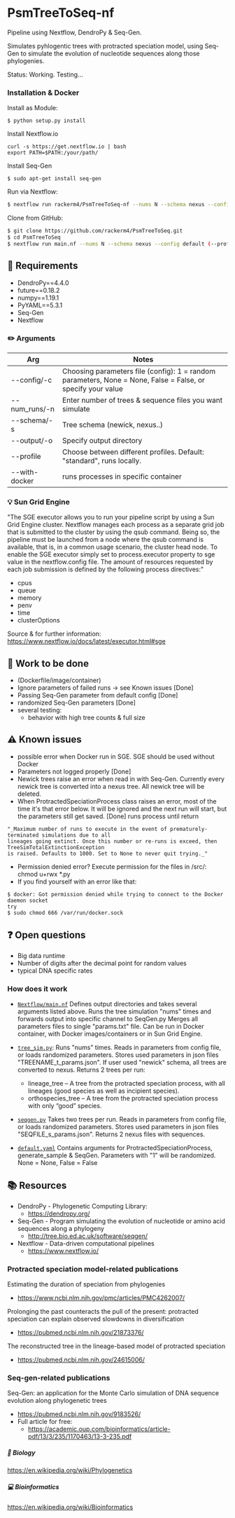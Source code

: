 # PsmTreeToSeq-nf

Pipeline using Nextflow, DendroPy & Seq-Gen.

Simulates pyhlogentic trees with protracted speciation model, using Seq-Gen to simulate the evolution of nucleotide sequences along those phylogenies.

Status: Working. Testing...


### Installation & Docker
Install as Module:
```
$ python setup.py install
```
Install Nextflow.io
```
curl -s https://get.nextflow.io | bash
export PATH=$PATH:/your/path/
```
Install Seq-Gen
```
$ sudo apt-get install seq-gen
```

Run via Nextflow:
```sh
$ nextflow run rackerm4/PsmTreeToSeq-nf --nums N --schema nexus --config default (--profile standard (default)/cluster_sge/docker) (-with-docker docker)
```

Clone from GitHub:
```sh
$ git clone https://github.com/rackerm4/PsmTreeToSeq.git
$ cd PsmTreeToSeq
$ nextflow run main.nf --nums N --schema nexus --config default (--profile standard/cluster_sge/docker) (-with-docker docker)
```
## :wrench: Requirements

* DendroPy==4.4.0
* future==0.18.2
* numpy==1.19.1
* PyYAML==5.3.1
* Seq-Gen
* Nextflow

### :pencil2: Arguments

Arg | Notes
------- | --------
--config/-c | Choosing parameters file (config): 1 = random parameters, None = None, False = False, or specify your value
--num_runs/-n   | Enter number of trees & sequence files you want simulate
--schema/-s | Tree schema (newick, nexus..)
--output/-o | Specify output directory
--profile | Choose between different profiles. Default: "standard", runs locally. 
--with-docker | runs processes in specific container

### :bulb: Sun Grid Engine

"The SGE executor allows you to run your pipeline script by using a Sun Grid Engine cluster.
Nextflow manages each process as a separate grid job that is submitted to the cluster by using the qsub command.
Being so, the pipeline must be launched from a node where the qsub command is available, that is, in a common usage scenario, the cluster head node.
To enable the SGE executor simply set to process.executor property to sge value in the nextflow.config file.
The amount of resources requested by each job submission is defined by the following process directives:"
- cpus
- queue
- memory
- penv
- time
- clusterOptions

Source & for further information: https://www.nextflow.io/docs/latest/executor.html#sge


## :construction: Work to be done
- (Dockerfile/image/container)
- Ignore parameters of failed runs -> see Known issues [Done]
- Passing Seq-Gen parameter from default config [Done]
- randomized Seq-Gen parameters [Done]
- several testing:
    - behavior with high tree counts & full size
    
## :warning: Known issues
- possible error when Docker run in SGE. SGE should be used without Docker
- Parameters not logged properly [Done]
- Newick trees raise an error when read in with Seq-Gen. Currently every newick tree is converted into a nexus tree. All newick tree will be deleted.
- When ProtractedSpeciationProcess class raises an error, most of the time it's that error below. 
It will be ignored and the next run will start, but the parameters still get saved. [Done] runs process until return
```
"_Maximum number of runs to execute in the event of prematurely-terminated simulations due to all 
lineages going extinct. Once this number or re-runs is exceed, then TreeSimTotalExtinctionException 
is raised. Defaults to 1000. Set to None to never quit trying._"
```
- Permission denied error? Execute permission for the files in /src/: chmod u+rwx *.py
- If you find yourself with an error like that: 
```
$ docker: Got permission denied while trying to connect to the Docker daemon socket 
try
$ sudo chmod 666 /var/run/docker.sock
```
## :question: Open questions
- Big data runtime
- Number of digits after the decimal point for random values
- typical DNA specific rates

### How does it work

- [`Nextflow/main.nf`](main.nf)
Defines output directories and takes several arguments listed above. Runs the tree simulation "nums" times and forwards output into specific channel to SeqGen.py 
Merges all parameters files to single "params.txt" file.
Can be run in Docker container, with Docker images/containers or in Sun Grid Engine.

- [`tree_sim.py`](src/tree_sim.py):
Runs "nums" times. Reads in parameters from config file, or loads randomized parameters. Stores used parameters in json files "TREENAME_t_params.json". 
If user used "newick" schema, all trees are converted to nexus. Returns 2 trees per run:
    - lineage_tree – A tree from the protracted speciation process, with all lineages
    (good species as well as incipient species).
    - orthospecies_tree – A tree from the protracted speciation process with only
    “good” species.
    
- [`seqgen.py`](src/seqgen.py)
Takes two trees per run. Reads in parameters from config file, or loads randomized parameters. Stores used parameters in json files "SEQFILE_s_params.json". Returns 2 nexus files with sequences.

- [`default.yaml`](src/default.yaml)
Contains arguments for ProtractedSpeciationProcess, generate_sample & SeqGen.
Parameters with "1" will be randomized. None = None, False = False


## :books: Resources
- DendroPy - Phylogenetic Computing Library:
    - https://dendropy.org/
- Seq-Gen - Program simulating the evolution of nucleotide or amino acid sequences along a phylogeny
    - http://tree.bio.ed.ac.uk/software/seqgen/
- Nextflow - Data-driven computational pipelines 
    - https://www.nextflow.io/

### Protracted speciation model-related publications
Estimating the duration of speciation from phylogenies  
- https://www.ncbi.nlm.nih.gov/pmc/articles/PMC4262007/

Prolonging the past counteracts the pull of the present: protracted speciation can explain observed slowdowns in diversification 
- https://pubmed.ncbi.nlm.nih.gov/21873376/

The reconstructed tree in the lineage-based model of protracted speciation 
- https://pubmed.ncbi.nlm.nih.gov/24615006/

### Seq-gen-related publications
Seq-Gen: an application for the Monte Carlo simulation of DNA sequence evolution along phylogenetic trees 
- https://pubmed.ncbi.nlm.nih.gov/9183526/
- Full article for free: 
    - https://academic.oup.com/bioinformatics/article-pdf/13/3/235/1170463/13-3-235.pdf
    
    

##### :microscope: Biology
https://en.wikipedia.org/wiki/Phylogenetics
##### :computer: Bioinformatics
https://en.wikipedia.org/wiki/Bioinformatics


